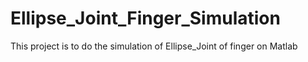 # Ellipse_Joint_Finger_Simulation
This project is to do the simulation of Ellipse_Joint of finger on Matlab 
